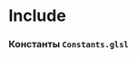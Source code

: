 # Include

### Константы `Constants.glsl`

<p id="CONSTANTS"></p>

<script>
var Constants = {
	"PI"     : ["f", "3.14159265359", "Число π"],
	"Right"  : ["3", "vec3(1,0,0)"  , "Право"  ],
	"Up"     : ["3", "vec3(0,1,0)"  , "Вверх"  ],
	"Forward": ["3", "vec3(0,0,1)"  , "Перед"  ]
}

var p = document.getElementById("CONSTANTS");

var Result_Constants = "";
Entries = Object.entries(Constants);
Entries.sort((A, B) => {
	var AT = window.UniformTypes[A[1][0]];
	var BT = window.UniformTypes[B[1][0]];
	if(AT[0] < BT[0]){ return -1; }
	if(AT[0] > BT[0]){ return  1; }
	return A[0].localeCompare(B[0]);
});
for(var ConstantName in Object.fromEntries(Entries)){
	var Constant = Constants[ConstantName];
	Result_Constants += `<tr><th>${ConstantName}</th><th>${window.UniformTypes[Constant[0]][1]}</th><th>${Constant[1]}</th><th>${Constant[2]}</th></tr>`;
}
p.innerHTML = `<table><tr><th>Название</th><th>Тип</th><th>Значение (GLSL)</th><th>Описание</th></tr>${Result_Constants}</table>`;
</script>